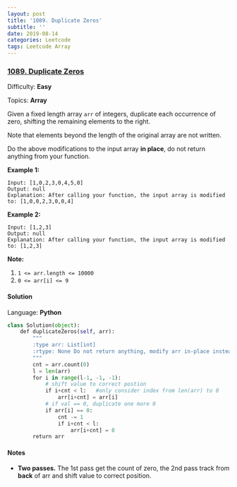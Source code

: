 ```yaml
---
layout: post
title: '1089. Duplicate Zeros'
subtitle: ''
date: 2019-08-14
categories: Leetcode
tags: Leetcode Array
---
```

### [1089\. Duplicate Zeros](https://leetcode.com/problems/duplicate-zeros/)

Difficulty: **Easy**

Topics: **Array**


Given a fixed length array `arr` of integers, duplicate each occurrence of zero, shifting the remaining elements to the right.

Note that elements beyond the length of the original array are not written.

Do the above modifications to the input array **in place**, do not return anything from your function.

**Example 1:**

```
Input: [1,0,2,3,0,4,5,0]
Output: null
Explanation: After calling your function, the input array is modified to: [1,0,0,2,3,0,0,4]
```

**Example 2:**

```
Input: [1,2,3]
Output: null
Explanation: After calling your function, the input array is modified to: [1,2,3]
```

**Note:**

1.  `1 <= arr.length <= 10000`
2.  `0 <= arr[i] <= 9`


#### Solution

Language: **Python**

```python
class Solution(object):
    def duplicateZeros(self, arr):
        """
        :type arr: List[int]
        :rtype: None Do not return anything, modify arr in-place instead.
        """
        cnt = arr.count(0)
        l = len(arr)
        for i in range(l-1, -1, -1):
            # shift value to correct postion
            if i+cnt < l:   #only consider index from len(arr) to 0
                arr[i+cnt] = arr[i]
            # if val == 0, duplicate one more 0
            if arr[i] == 0:
                cnt -= 1
                if i+cnt < l:
                    arr[i+cnt] = 0
        return arr
```

#### Notes
- **Two passes.** The 1st pass get the count of zero, the 2nd pass track from **back** of arr and shift value to correct position.